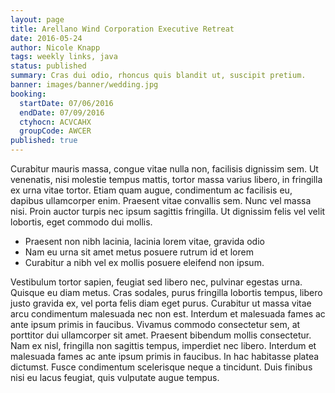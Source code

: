 ```yaml
---
layout: page
title: Arellano Wind Corporation Executive Retreat
date: 2016-05-24
author: Nicole Knapp
tags: weekly links, java
status: published
summary: Cras dui odio, rhoncus quis blandit ut, suscipit pretium.
banner: images/banner/wedding.jpg
booking:
  startDate: 07/06/2016
  endDate: 07/09/2016
  ctyhocn: ACVCAHX
  groupCode: AWCER
published: true
---
```

Curabitur mauris massa, congue vitae nulla non, facilisis dignissim sem. Ut venenatis, nisi molestie tempus mattis, tortor massa varius libero, in fringilla ex urna vitae tortor. Etiam quam augue, condimentum ac facilisis eu, dapibus ullamcorper enim. Praesent vitae convallis sem. Nunc vel massa nisi. Proin auctor turpis nec ipsum sagittis fringilla. Ut dignissim felis vel velit lobortis, eget commodo dui mollis.

* Praesent non nibh lacinia, lacinia lorem vitae, gravida odio
* Nam eu urna sit amet metus posuere rutrum id et lorem
* Curabitur a nibh vel ex mollis posuere eleifend non ipsum.

Vestibulum tortor sapien, feugiat sed libero nec, pulvinar egestas urna. Quisque eu diam metus. Cras sodales, purus fringilla lobortis tempus, libero justo gravida ex, vel porta felis diam eget purus. Curabitur ut massa vitae arcu condimentum malesuada nec non est. Interdum et malesuada fames ac ante ipsum primis in faucibus. Vivamus commodo consectetur sem, at porttitor dui ullamcorper sit amet. Praesent bibendum mollis consectetur. Nam ex nisl, fringilla non sagittis tempus, imperdiet nec libero. Interdum et malesuada fames ac ante ipsum primis in faucibus. In hac habitasse platea dictumst. Fusce condimentum scelerisque neque a tincidunt. Duis finibus nisi eu lacus feugiat, quis vulputate augue tempus.
